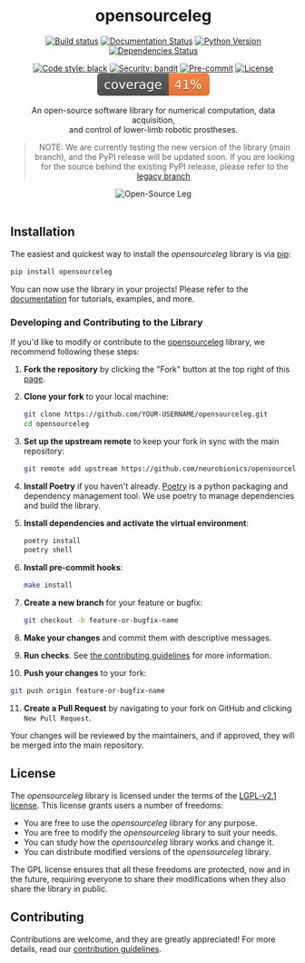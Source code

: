 <div align="center">

<h1>opensourceleg</h1>

[![Build status](https://github.com/neurobionics/opensourceleg/workflows/build/badge.svg)](https://github.com/neurobionics/opensourceleg/actions?query=workflow%3Abuild)
[![Documentation Status](https://github.com/neurobionics/opensourceleg/actions/workflows/pages/pages-build-deployment/badge.svg)](https://neurobionics.github.io/opensourceleg/)
[![Python Version](https://img.shields.io/pypi/pyversions/opensourceleg.svg)](https://pypi.org/project/opensourceleg/)
[![Dependencies Status](https://img.shields.io/badge/dependencies-up%20to%20date-brightgreen.svg)](https://github.com/neurobionics/opensourceleg/pulls?utf8=%E2%9C%93&q=is%3Apr%20author%3Aapp%2Fdependabot)

[![Code style: black](https://img.shields.io/badge/code%20style-black-000000.svg)](https://github.com/psf/black)
[![Security: bandit](https://img.shields.io/badge/security-bandit-green.svg)](https://github.com/PyCQA/bandit)
[![Pre-commit](https://img.shields.io/badge/pre--commit-enabled-brightgreen?logo=pre-commit&logoColor=white)](https://github.com/neurobionics/opensourceleg/blob/main/.pre-commit-config.yaml)
[![License](https://img.shields.io/github/license/neurobionics/opensourceleg)](https://github.com/neurobionics/opensourceleg/blob/main/LICENSE)
![Coverage Report](assets/images/coverage.svg)

An open-source software library for numerical computation, data acquisition, <br>and control of lower-limb robotic prostheses.

> NOTE: We are currently testing the new version of the library (main branch), and the PyPI release will be updated soon. If you are looking for the source behind the existing PyPI release, please refer to the [legacy branch](https://github.com/neurobionics/opensourceleg/tree/legacy).

<img src="https://github.com/neurobionics/opensourceleg/blob/66ad4289ef9ba8701fac9337778f87b657286484/assets/images/banner.gif?raw=true" width="800" title="Open-Source Leg">

</div>

<br>

## Installation

The easiest and quickest way to install the _opensourceleg_ library is via [pip](https://pip.pypa.io/en/stable/):

```bash
pip install opensourceleg
```

You can now use the library in your projects! Please refer to the [documentation](https://opensourceleg.readthedocs.io/en/latest/) for tutorials, examples, and more.

### Developing and Contributing to the Library

If you'd like to modify or contribute to the [opensourceleg](https://pypi.org/project/opensourceleg/) library, we recommend following these steps:

1. **Fork the repository** by clicking the "Fork" button at the top right of this [page](https://github.com/neurobionics/opensourceleg).

2. **Clone your fork** to your local machine:

   ```bash
   git clone https://github.com/YOUR-USERNAME/opensourceleg.git
   cd opensourceleg
   ```

3. **Set up the upstream remote** to keep your fork in sync with the main repository:

   ```bash
   git remote add upstream https://github.com/neurobionics/opensourceleg.git
   ```

4. **Install Poetry** if you haven't already. [Poetry](https://python-poetry.org) is a python packaging and dependency management tool. We use poetry to manage dependencies and build the library.

5. **Install dependencies and activate the virtual environment**:

   ```bash
   poetry install
   poetry shell
   ```

6. **Install pre-commit hooks**:

   ```bash
   make install
   ```

7. **Create a new branch** for your feature or bugfix:

   ```bash
   git checkout -b feature-or-bugfix-name
   ```

8. **Make your changes** and commit them with descriptive messages.

9. **Run checks**. See [the contributing guidelines](https://github.com/neurobionics/opensourceleg/blob/main/CONTRIBUTING.md) for more information.

10. **Push your changes** to your fork:

   ```bash
   git push origin feature-or-bugfix-name
   ```

11. **Create a Pull Request** by navigating to your fork on GitHub and clicking `New Pull Request`.

Your changes will be reviewed by the maintainers, and if approved, they will be merged into the main repository.

## License

The _opensourceleg_ library is licensed under the terms of the [LGPL-v2.1 license](https://github.com/neurobionics/opensourceleg/raw/main/LICENSE). This license grants users a number of freedoms:

- You are free to use the _opensourceleg_ library for any purpose.
- You are free to modify the _opensourceleg_ library to suit your needs.
- You can study how the _opensourceleg_ library works and change it.
- You can distribute modified versions of the _opensourceleg_ library.

The GPL license ensures that all these freedoms are protected, now and in the future, requiring everyone to share their modifications when they also share the library in public.

## Contributing

Contributions are welcome, and they are greatly appreciated! For more details, read our [contribution guidelines](CONTRIBUTING.md).
